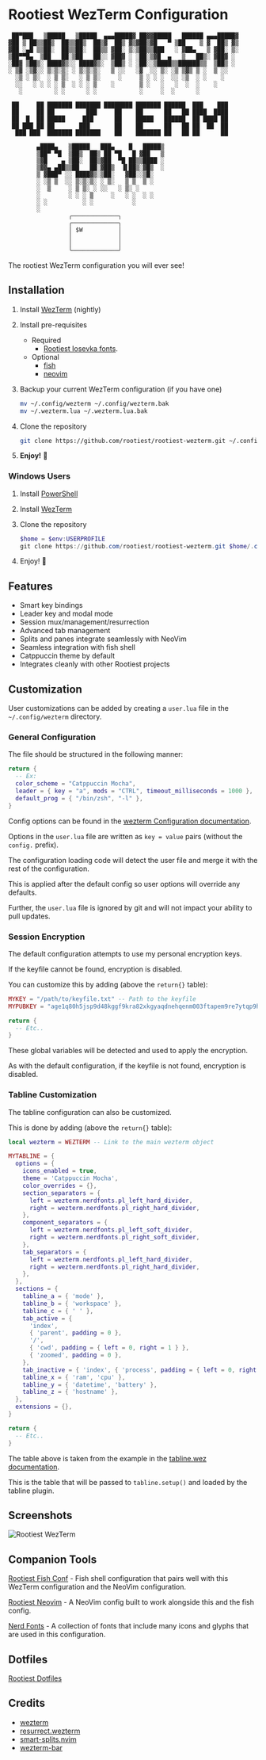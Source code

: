# Rootiest WezTerm Configuration

```none
 ██▀███   ▒█████   ▒█████  ▄▄▄█████▓ ██▓▓█████   ██████ ▄▄▄█████▓
▓██ ▒ ██▒▒██▒  ██▒▒██▒  ██▒▓  ██▒ ▓▒▓██▒▓█   ▀ ▒██    ▒ ▓  ██▒ ▓▒
▓██ ░▄█ ▒▒██░  ██▒▒██░  ██▒▒ ▓██░ ▒░▒██▒▒███   ░ ▓██▄   ▒ ▓██░ ▒░
▒██▀▀█▄  ▒██   ██░▒██   ██░░ ▓██▓ ░ ░██░▒▓█  ▄   ▒   ██▒░ ▓██▓ ░
░██▓ ▒██▒░ ████▓▒░░ ████▓▒░  ▒██▒ ░ ░██░░▒████▒▒██████▒▒  ▒██▒ ░
░ ▒▓ ░▒▓░░ ▒░▒░▒░ ░ ▒░▒░▒░   ▒ ░░   ░▓  ░░ ▒░ ░▒ ▒▓▒ ▒ ░  ▒ ░░
  ░▒ ░ ▒░  ░ ▒ ▒░   ░ ▒ ▒░     ░     ▒ ░ ░ ░  ░░ ░▒  ░ ░    ░
  ░░   ░ ░ ░ ░ ▒  ░ ░ ░ ▒    ░       ▒ ░   ░   ░  ░  ░    ░
   ░         ░ ░      ░ ░            ░     ░  ░      ░

 ██     ██ ███████ ███████ ████████ ███████ ██████  ███    ███
 ██     ██ ██         ███     ██    ██      ██   ██ ████  ████
 ██  █  ██ █████     ███      ██    █████   ██████  ██ ████ ██
 ██ ███ ██ ██       ███       ██    ██      ██   ██ ██  ██  ██
  ███ ███  ███████ ███████    ██    ███████ ██   ██ ██      ██

        ▄████▄   ▒█████   ███▄    █   █████▒
        ▒██▀ ▀█  ▒██▒  ██▒ ██ ▀█   █ ▓██   ▒
        ▒▓█    ▄ ▒██░  ██▒▓██  ▀█ ██▒▒████ ░
        ▒▓▓▄ ▄██▒▒██   ██░▓██▒  ▐▌██▒░▓█▒  ░
        ▒ ▓███▀ ░░ ████▓▒░▒██░   ▓██░░▒█░
        ░ ░▒ ▒  ░░ ▒░▒░▒░ ░ ▒░   ▒ ▒  ▒ ░
        ░  ▒     ░ ▒ ▒░ ░ ░░   ░ ▒░ ░
        ░        ░ ░ ░ ▒     ░   ░ ░  ░ ░
        ░ ░          ░ ░           ░
        ░
                 ╭─────────────╮
                 ╭─────────────╮
                 │ $W          │
                 │             │
                 │             │
                 ╰─────────────╯
```

The rootiest WezTerm configuration you will ever see!

## Installation

1. Install [WezTerm](https://wezfurlong.org/wezterm/installation.html) (nightly)

2. Install pre-requisites

   - Required
     - [Rootiest Iosevka fonts](./fonts/README.md).
   - Optional
     - [fish](https://fishshell.com/)
     - [neovim](https://neovim.io/)

3. Backup your current WezTerm configuration (if you have one)

   ```bash
   mv ~/.config/wezterm ~/.config/wezterm.bak
   mv ~/.wezterm.lua ~/.wezterm.lua.bak
   ```

4. Clone the repository

   ```bash
   git clone https://github.com/rootiest/rootiest-wezterm.git ~/.config/wezterm
   ```

5. **Enjoy!** 🎉

### Windows Users

1. Install [PowerShell](https://docs.microsoft.com/en-us/powershell/scripting/install/installing-powershell?view=powershell-7.1)

2. Install [WezTerm](https://wezfurlong.org/wezterm/installation.html)

3. Clone the repository

   ```powershell
   $home = $env:USERPROFILE
   git clone https://github.com/rootiest/rootiest-wezterm.git $home/.config/wezterm
   ```

4. Enjoy! 🎉

## Features

- Smart key bindings
- Leader key and modal mode
- Session mux/management/resurrection
- Advanced tab management
- Splits and panes integrate seamlessly with NeoVim
- Seamless integration with fish shell
- Catppuccin theme by default
- Integrates cleanly with other Rootiest projects

## Customization

User customizations can be added by creating a `user.lua` file in the
`~/.config/wezterm` directory.

### General Configuration

The file should be structured in the following manner:

```lua
return {
  -- Ex:
  color_scheme = "Catppuccin Mocha",
  leader = { key = "a", mods = "CTRL", timeout_milliseconds = 1000 },
  default_prog = { "/bin/zsh", "-l" },
}
```

Config options can be found in the
[wezterm Configuration documentation](https://wezfurlong.org/wezterm/config/files.html).

Options in the `user.lua` file are written as
`key = value` pairs (without the `config.` prefix).

The configuration loading code will detect the user file
and merge it with the rest of the configuration.

This is applied after the default config so user options will override any defaults.

Further, the `user.lua` file is ignored by git and
will not impact your ability to pull updates.

### Session Encryption

The default configuration attempts to use my personal encryption keys.

If the keyfile cannot be found, encryption is disabled.

You can customize this by adding (above the `return{}` table):

```lua
MYKEY = "/path/to/keyfile.txt" -- Path to the keyfile
MYPUBKEY = "age1q80h5jsp9d48kggf9kra82xkgyaqdnehqenm003ftapem9re7ytqp9hr6h"

return {
  -- Etc..
}
```

These global variables will be detected and used to apply the encryption.

As with the default configuration, if the keyfile is not found, encryption is disabled.

### Tabline Customization

The tabline configuration can also be customized.

This is done by adding (above the `return{}` table):

```lua
local wezterm = WEZTERM -- Link to the main wezterm object

MYTABLINE = {
  options = {
    icons_enabled = true,
    theme = 'Catppuccin Mocha',
    color_overrides = {},
    section_separators = {
      left = wezterm.nerdfonts.pl_left_hard_divider,
      right = wezterm.nerdfonts.pl_right_hard_divider,
    },
    component_separators = {
      left = wezterm.nerdfonts.pl_left_soft_divider,
      right = wezterm.nerdfonts.pl_right_soft_divider,
    },
    tab_separators = {
      left = wezterm.nerdfonts.pl_left_hard_divider,
      right = wezterm.nerdfonts.pl_right_hard_divider,
    },
  },
  sections = {
    tabline_a = { 'mode' },
    tabline_b = { 'workspace' },
    tabline_c = { ' ' },
    tab_active = {
      'index',
      { 'parent', padding = 0 },
      '/',
      { 'cwd', padding = { left = 0, right = 1 } },
      { 'zoomed', padding = 0 },
    },
    tab_inactive = { 'index', { 'process', padding = { left = 0, right = 1 } } },
    tabline_x = { 'ram', 'cpu' },
    tabline_y = { 'datetime', 'battery' },
    tabline_z = { 'hostname' },
  },
  extensions = {},
}

return {
  -- Etc..
}
```

The table above is taken from the example in the
[tabline.wez documentation](https://github.com/michaelbrusegard/tabline.wez?tab=readme-ov-file#default-configuration).

This is the table that will be passed to `tabline.setup()`
and loaded by the tabline plugin.

## Screenshots

![Rootiest WezTerm](.screenshots/term.png)

## Companion Tools

[Rootiest Fish Conf](https://github.com/rootiest/rootiest-fish) -
Fish shell configuration that pairs well with this WezTerm configuration
and the NeoVim configuration.

[Rootiest Neovim](https://github.com/rootiest/rootiest-nvim) -
A NeoVim config built to work alongside this and the fish config.

[Nerd Fonts](https://github.com/ryanoasis/nerd-fonts/) -
A collection of fonts that include many icons and glyphs that are used in this configuration.

## Dotfiles

[Rootiest Dotfiles](https://github.com/rootiest/dotfiles)

## Credits

- [wezterm](https://github.com/wez/wezterm)
- [resurrect.wezterm](https://github.com/MLFlexer/resurrect.wezterm)
- [smart-splits.nvim](https://github.com/mrjones2014/smart-splits.nvim)
- [wezterm-bar](https://github.com/nekowinston/wezterm-bar)
